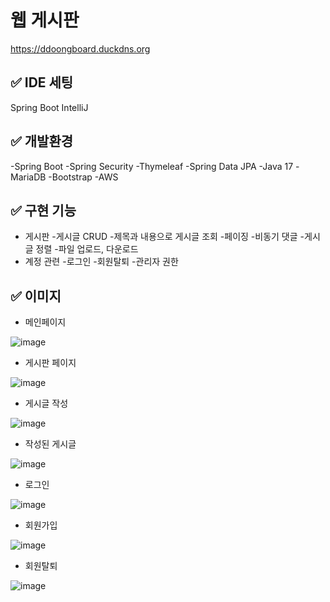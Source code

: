 # 웹 게시판
https://ddoongboard.duckdns.org


## ✅ IDE 세팅
Spring Boot
IntelliJ

## ✅ 개발환경
-Spring Boot
-Spring Security
-Thymeleaf
-Spring Data JPA
-Java 17
-MariaDB
-Bootstrap
-AWS

## ✅ 구현 기능
* 게시판
  -게시글 CRUD
  -제목과 내용으로 게시글 조회
  -페이징
  -비동기 댓글
  -게시글 정렬
  -파일 업로드, 다운로드
* 계정 관련
  -로그인
  -회원탈퇴
  -관리자 권한

## ✅ 이미지
* 메인페이지
  
![image](https://github.com/KTH1007/myhome/assets/104629952/8e8fecf6-febb-4ce8-b895-4adf8b6e5782)

* 게시판 페이지
  
![image](https://github.com/KTH1007/myhome/assets/104629952/3bd5c976-1157-4271-86bd-da52210afd03)

* 게시글 작성
  
![image](https://github.com/KTH1007/myhome/assets/104629952/2a3a61c5-d487-445a-af9e-ae9836660f37)

* 작성된 게시글
  
![image](https://github.com/KTH1007/myhome/assets/104629952/2088ea7a-ffe2-440f-8f8d-cdefa002ecf5)

* 로그인
  
![image](https://github.com/KTH1007/myhome/assets/104629952/afd2e3d7-34eb-4cb9-bb51-d2977025efc8)

* 회원가입
  
![image](https://github.com/KTH1007/myhome/assets/104629952/806872c3-0dc3-48be-a563-701c5e5a6a0d)

* 회원탈퇴
  
![image](https://github.com/KTH1007/myhome/assets/104629952/245c280c-269f-430e-9025-f2c6392c4ceb)





